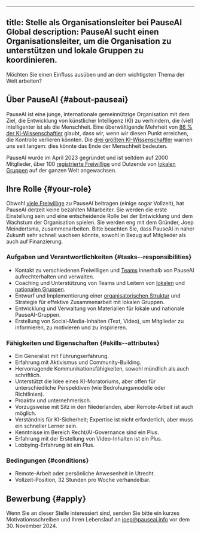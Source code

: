 

---
title: Stelle als Organisationsleiter bei PauseAI Global
description: PauseAI sucht einen Organisationsleiter, um die Organisation zu unterstützen und lokale Gruppen zu koordinieren.
---

Möchten Sie einen Einfluss ausüben und an dem wichtigsten Thema der Welt arbeiten?

## Über PauseAI {#about-pauseai}

PauseAI ist eine junge, internationale gemeinnützige Organisation mit dem Ziel, die Entwicklung von künstlicher Intelligenz (KI) zu verhindern, die (viel) intelligenter ist als die Menschheit.
Eine überwältigende Mehrheit von [86 % der KI-Wissenschaftler](https://wiki.aiimpacts.org/ai_timelines/predictions_of_human-level_ai_timelines/ai_timeline_surveys/2023_expert_survey_on_progress_in_ai) glaubt, dass wir, wenn wir diesen Punkt erreichen, die Kontrolle verlieren könnten.
Die [drei größten KI-Wissenschaftler](https://twitter.com/PauseAI/status/1734641804245455017) warnen uns seit langem: dies könnte das Ende der Menschheit bedeuten.

PauseAI wurde im April 2023 gegründet und ist seitdem auf 2000 Mitglieder, über 100 [registrierte Freiwillige](/people) und Dutzende von [lokalen Gruppen](/communities) auf der ganzen Welt angewachsen.

## Ihre Rolle {#your-role}

Obwohl [viele Freiwillige](/people) zu PauseAI beitragen (einige sogar Vollzeit), hat PauseAI derzeit keine bezahlten Mitarbeiter.
Sie werden die erste Einstellung sein und eine entscheidende Rolle bei der Entwicklung und dem Wachstum der Organisation spielen.
Sie werden eng mit dem Gründer, Joep Meindertsma, zusammenarbeiten.
Bitte beachten Sie, dass PauseAI in naher Zukunft sehr schnell wachsen könnte, sowohl in Bezug auf Mitglieder als auch auf Finanzierung.

### Aufgaben und Verantwortlichkeiten {#tasks--responsibilities}

- Kontakt zu verschiedenen Freiwilligen und [Teams](/teams) innerhalb von PauseAI aufrechterhalten und verwalten.
- Coaching und Unterstützung von Teams und Leitern von [lokalen](/communities) und [nationalen Gruppen](/national-groups).
- Entwurf und Implementierung einer [organisatorischen Struktur](/organization) und Strategie für effektive Zusammenarbeit mit lokalen Gruppen.
- Entwicklung und Verwaltung von Materialien für lokale und nationale PauseAI-Gruppen.
- Erstellung von Social-Media-Inhalten (Text, Video), um Mitglieder zu informieren, zu motivieren und zu inspirieren.

### Fähigkeiten und Eigenschaften {#skills--attributes}

- Ein Generalist mit Führungserfahrung.
- Erfahrung mit Aktivismus und Community-Building.
- Hervorragende Kommunikationsfähigkeiten, sowohl mündlich als auch schriftlich.
- Unterstützt die Idee eines KI-Moratoriums, aber offen für unterschiedliche Perspektiven (wie Bedrohungsmodelle oder Richtlinien).
- Proaktiv und unternehmerisch.
- Vorzugsweise mit Sitz in den Niederlanden, aber Remote-Arbeit ist auch möglich.
- Verständnis für KI-Sicherheit; Expertise ist nicht erforderlich, aber muss ein schneller Lerner sein.
- Kenntnisse im Bereich Recht/AI-Governance sind ein Plus.
- Erfahrung mit der Erstellung von Video-Inhalten ist ein Plus.
- Lobbying-Erfahrung ist ein Plus.

### Bedingungen {#conditions}

- Remote-Arbeit oder persönliche Anwesenheit in Utrecht.
- Vollzeit-Position, 32 Stunden pro Woche verhandelbar.

## Bewerbung {#apply}

Wenn Sie an dieser Stelle interessiert sind, senden Sie bitte ein kurzes Motivationsschreiben und Ihren Lebenslauf an [joep@pauseai.info](mailto:joep@pauseai.info) vor dem 30. November 2024.